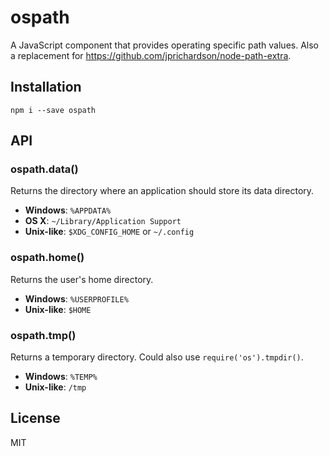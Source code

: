 ospath
======

A JavaScript component that provides operating specific path values. Also
a replacement for https://github.com/jprichardson/node-path-extra.


Installation
------------

    npm i --save ospath


API
---

### ospath.data()

Returns the directory where an application should store its data directory.

- **Windows**: `%APPDATA%`
- **OS X**: `~/Library/Application Support`
- **Unix-like**: `$XDG_CONFIG_HOME` or `~/.config`


### ospath.home()

Returns the user's home directory.

- **Windows**: `%USERPROFILE%`
- **Unix-like**: `$HOME`


### ospath.tmp()

Returns a temporary directory. Could also use `require('os').tmpdir()`.

- **Windows**: `%TEMP%`
- **Unix-like**: `/tmp`


License
-------

MIT


